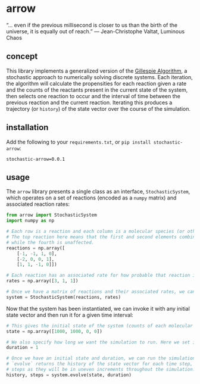 # arrow

“... even if the previous millisecond is closer to us than the birth of the universe, it is equally out of reach.” 
― Jean-Christophe Valtat, Luminous Chaos

## concept

This library implements a generalized version of the [Gillespie Algorithm](https://en.wikipedia.org/wiki/Gillespie_algorithm), a stochastic approach to numerically solving discrete systems. Each iteration, the algorithm will calculate the propensities for each reaction given a rate and the counts of the reactants present in the current state of the system, then selects one reaction to occur and the interval of time between the previous reaction and the current reaction. Iterating this produces a trajectory (or `history`) of the state vector over the course of the simulation.

## installation

Add the following to your `requirements.txt`, or `pip install stochastic-arrow`:

    stochastic-arrow=0.0.1

## usage

The `arrow` library presents a single class as an interface, `StochasticSystem`, which operates on a set of reactions (encoded as a `numpy` matrix) and associated reaction rates:

```python
from arrow import StochasticSystem
import numpy as np

# Each row is a reaction and each column is a molecular species (or other entity).
# The top reaction here means that the first and second elements combine to create the third,
# while the fourth is unaffected.
reactions = np.array([
    [-1, -1, 1, 0],
    [-2, 0, 0, 1],
    [1, 1, -1, 0]])

# Each reaction has an associated rate for how probable that reaction is.
rates = np.array([3, 1, 1])

# Once we have a matrix of reactions and their associated rates, we can construct the system.
system = StochasticSystem(reactions, rates)
```

Now that the system has been instantiated, we can invoke it with any initial state vector and then run it for a given time interval:

```python
# This gives the initial state of the system (counts of each molecular species, for instance)
state = np.array([1000, 1000, 0, 0])

# We also specify how long we want the simulation to run. Here we set it to one second
duration = 1

# Once we have an initial state and duration, we can run the simulation for the given duration.
# `evolve` returns the history of the state vector for each time step, and the history of time
# steps as they will be in uneven increments throughout the simulation.
history, steps = system.evolve(state, duration)
```